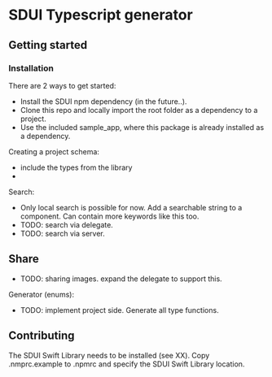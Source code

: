 # SDUI Typescript generator

## Getting started

### Installation 
There are 2 ways to get started:
- Install the SDUI npm dependency (in the future..).
- Clone this repo and locally import the root folder as a dependency to a project.
- Use the included sample_app, where this package is already installed as a dependency.


Creating a project schema:

- include the types from the library
- 


Search:
- Only local search is possible for now. Add a searchable string to a component. Can contain more keywords like this too.
- TODO: search via delegate.
- TODO: search via server.

Share
- 
- TODO: sharing images. expand the delegate to support this.


Generator (enums):
- TODO: implement project side. Generate all type functions.

## Contributing
The SDUI Swift Library needs to be installed (see XX).
Copy .nmprc.example to .npmrc and specify the SDUI Swift Library location.
